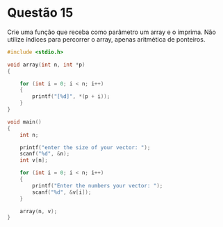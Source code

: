 # Questão 15
 Crie uma função que receba como parâmetro um array e o imprima. Não utilize índices para
percorrer o array, apenas aritmética de ponteiros. 
```C
#include <stdio.h>

void array(int n, int *p)
{

    for (int i = 0; i < n; i++)
    {
        printf("[%d]", *(p + i));
    }
}

void main()
{
    int n;

    printf("enter the size of your vector: ");
    scanf("%d", &n);
    int v[n];

    for (int i = 0; i < n; i++)
    {
        printf("Enter the numbers your vector: ");
        scanf("%d", &v[i]);
    }

    array(n, v);
}
